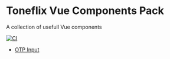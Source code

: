 # Toneflix Vue Components Pack

A collection of usefull Vue components

[![CI](https://github.com/toneflix/vue-component-pack/actions/workflows/ci.yml/badge.svg)](https://github.com/toneflix/vue-component-pack/actions/workflows/ci.yml)

- [OTP Input](https://github.com/toneflix/vue-component-pack/tree/main/packages/otp-input)
